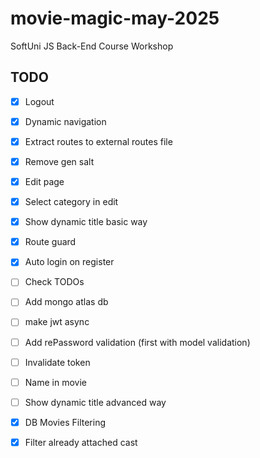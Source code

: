 # movie-magic-may-2025
SoftUni JS Back-End Course Workshop

## TODO
 - [x] Logout
 - [x] Dynamic navigation
 - [x] Extract routes to external routes file
 - [x] Remove gen salt
 - [x] Edit page
 - [x] Select category in edit
 - [x] Show dynamic title basic way
 - [x] Route guard
 - [x] Auto login on register

 - [ ] Check TODOs
 - [ ] Add mongo atlas db
 - [ ] make jwt async
 - [ ] Add rePassword validation (first with model validation)
 - [ ] Invalidate token
 - [ ] Name in movie
 - [ ] Show dynamic title advanced way
 - [x] DB Movies Filtering
 - [x] Filter already attached cast
